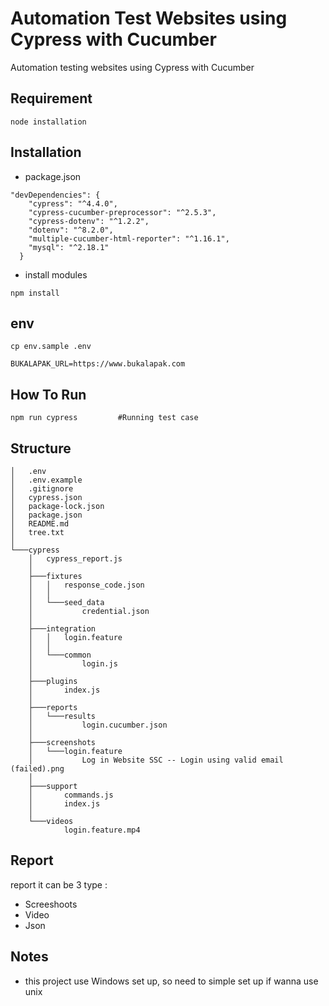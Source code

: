 # Automation Test Websites using Cypress with Cucumber

Automation testing websites using Cypress with Cucumber


## Requirement
```
node installation
```

## Installation

- package.json
```
"devDependencies": {
    "cypress": "^4.4.0",
    "cypress-cucumber-preprocessor": "^2.5.3",
    "cypress-dotenv": "^1.2.2",
    "dotenv": "^8.2.0",
    "multiple-cucumber-html-reporter": "^1.16.1",
    "mysql": "^2.18.1"
  }
```

- install modules
```
npm install
```

## env

```
cp env.sample .env
```
```
BUKALAPAK_URL=https://www.bukalapak.com
```
    
## How To Run
```
npm run cypress         #Running test case
```

## Structure
```
│   .env
│   .env.example
│   .gitignore
│   cypress.json
│   package-lock.json
│   package.json
│   README.md
│   tree.txt
│   
└───cypress
    │   cypress_report.js
    │   
    ├───fixtures
    │   │   response_code.json
    │   │   
    │   └───seed_data
    │           credential.json
    │           
    ├───integration
    │   │   login.feature
    │   │   
    │   └───common
    │           login.js
    │           
    ├───plugins
    │       index.js
    │       
    ├───reports
    │   └───results
    │           login.cucumber.json
    │           
    ├───screenshots
    │   └───login.feature
    │           Log in Website SSC -- Login using valid email (failed).png
    │           
    ├───support
    │       commands.js
    │       index.js
    │       
    └───videos
            login.feature.mp4
```



## Report

report it can be 3 type :
- Screeshoots
- Video
- Json

## Notes
- this project use Windows set up, so need to simple set up if wanna use unix

